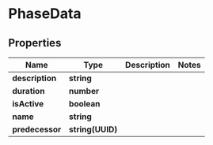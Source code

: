 # PhaseData

## Properties

Name | Type | Description | Notes
------------ | ------------- | ------------- | -------------
**description** | **string** |  | 
**duration** | **number** |  | 
**isActive** | **boolean** |  | 
**name** | **string** |  | 
**predecessor** | **string(UUID)** |  | 
